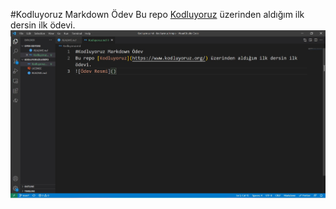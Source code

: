 #Kodluyoruz Markdown Ödev 
Bu repo [Kodluyoruz](https://www.kodluyoruz.org/) üzerinden aldığım ilk dersin ilk ödevi.
![Ödev Resmi](https://github.com/serhatBilal/kodluyoruzilkrepo/blob/main/ornek.jpg?raw=true)
